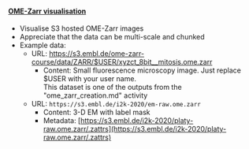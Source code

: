 <h4 id="visualisation"><a href="#visualisation">OME-Zarr visualisation</a></h4>

- Visualise S3 hosted OME-Zarr images
- Appreciate that the data can be multi-scale and chunked
- Example data:
  - URL: https://s3.embl.de/ome-zarr-course/data/ZARR/$USER/xyzct_8bit__mitosis.ome.zarr
    - Content: Small fluorescence microscopy image. Just replace $USER with your user name. \
This dataset is one of the outputs from the "ome_zarr_creation.md" activity 
  - URL: `https://s3.embl.de/i2k-2020/em-raw.ome.zarr`
    - Content: 3-D EM with label mask
    - Metadata: [https://s3.embl.de/i2k-2020/platy-raw.ome.zarr/.zattrs](https://s3.embl.de/i2k-2020/platy-raw.ome.zarr/.zattrs)

